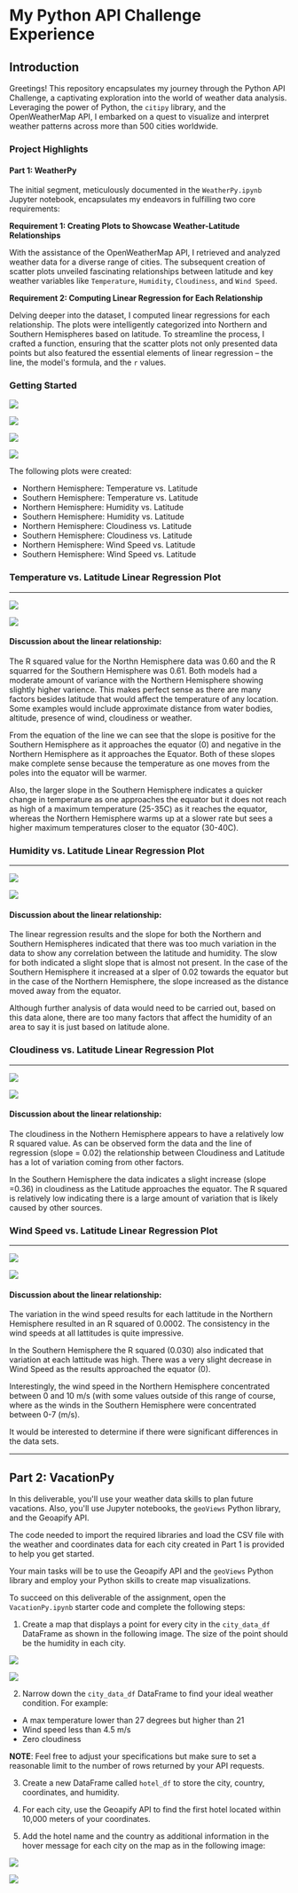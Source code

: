 # My Python API Challenge Experience

## Introduction

Greetings! This repository encapsulates my journey through the Python API Challenge, a captivating exploration into the world of weather data analysis. Leveraging the power of Python, the `citipy` library, and the OpenWeatherMap API, I embarked on a quest to visualize and interpret weather patterns across more than 500 cities worldwide.

### Project Highlights

#### Part 1: WeatherPy

The initial segment, meticulously documented in the `WeatherPy.ipynb` Jupyter notebook, encapsulates my endeavors in fulfilling two core requirements:

**Requirement 1: Creating Plots to Showcase Weather-Latitude Relationships**

With the assistance of the OpenWeatherMap API, I retrieved and analyzed weather data for a diverse range of cities. The subsequent creation of scatter plots unveiled fascinating relationships between latitude and key weather variables like `Temperature`, `Humidity`, `Cloudiness`, and `Wind Speed`.

**Requirement 2: Computing Linear Regression for Each Relationship**

Delving deeper into the dataset, I computed linear regressions for each relationship. The plots were intelligently categorized into Northern and Southern Hemispheres based on latitude. To streamline the process, I crafted a function, ensuring that the scatter plots not only presented data points but also featured the essential elements of linear regression – the line, the model's formula, and the `r` values.

### Getting Started


![](https://github.com/TraceyGeneau/python-api-challenge/blob/main/output_data/MaxTemp(Fig1).png)

![](https://github.com/TraceyGeneau/python-api-challenge/blob/main/output_data/(Humidity)Fig2.png)

![](https://github.com/TraceyGeneau/python-api-challenge/blob/main/output_data/Cloudiness(Fig3).png)

![](https://github.com/TraceyGeneau/python-api-challenge/blob/main/output_data/WindSpeed(Fig4).png)


The following plots were created:

- Northern Hemisphere: Temperature vs. Latitude
- Southern Hemisphere: Temperature vs. Latitude
- Northern Hemisphere: Humidity vs. Latitude
- Southern Hemisphere: Humidity vs. Latitude
- Northern Hemisphere: Cloudiness vs. Latitude
- Southern Hemisphere: Cloudiness vs. Latitude
- Northern Hemisphere: Wind Speed vs. Latitude
- Southern Hemisphere: Wind Speed vs. Latitude

### Temperature vs. Latitude Linear Regression Plot
***

![](https://github.com/TraceyGeneau/python-api-challenge/blob/main/output_data/fig%205%20Northern%20Hemi.png)

![](https://github.com/TraceyGeneau/python-api-challenge/blob/main/output_data/Fig%206%20Southern%20Hemi.png)

#### Discussion about the linear relationship:

The R squared value for the Northn Hemisphere data was 0.60 and the R squarred for the Southern Hemisphere was 0.61. Both models had a moderate amount of variance with the Northern Hemisphere showing slightly higher varience. This makes perfect sense as there are many factors besides latitude that would affect the temperature of any location. Some examples would include approximate distance from water bodies, altitude, presence of wind, cloudiness or weather.

From the equation of the line we can see that the slope is positive for the Southern Hemisphere as it approaches the equator (0) and negative in the Northern Hemisphere as it approaches the Equator. Both of these slopes make complete sense because the temperature as one moves from the poles into the equator will be warmer.

Also, the larger slope in the Southern Hemisphere indicates a quicker change in temperature as one approaches the equator but it does not reach as high of a maximum temperature (25-35C) as it reaches the equator, whereas the Northern Hemisphere warms up at a slower rate but sees a higher maximum temperatures closer to the equator (30-40C).


### Humidity vs. Latitude Linear Regression Plot
***

![](https://github.com/TraceyGeneau/python-api-challenge/blob/main/output_data/fig%207%20northern.png)


![](https://github.com/TraceyGeneau/python-api-challenge/blob/main/output_data/fig%208%20Southern.png)

#### Discussion about the linear relationship:

The linear regression results and the slope for both the Northern and Southern Hemispheres indicated that there was too much variation in the data to show any correlation between the latitude and humidity. The slow for both indicated a slight slope that is almost not present. In the case of the Southern Hemisphere it increased at a slper of 0.02 towards the equator but in the case of the Northern Hemisphere, the slope increased as the distance moved away from the equator.

Although further analysis of data would need to be carried out, based on this data alone, there are too many factors that affect the humidity of an area to say it is just based on latitude alone.

### Cloudiness vs. Latitude Linear Regression Plot
***

![](https://github.com/TraceyGeneau/python-api-challenge/blob/main/output_data/fig%209%20northern.png)

![](https://github.com/TraceyGeneau/python-api-challenge/blob/main/output_data/fig%2010%20Southern.png)

#### Discussion about the linear relationship:

The cloudiness in the Nothern Hemisphere appears to have a relatively low R squared value. As can be observed form the data and the line of regression (slope = 0.02) the relationship between Cloudiness and Latitude has a lot of variation coming from other factors.

In the Southern Hemisphere the data indicates a slight increase (slope =0.36) in cloudiness as the Latitude approaches the equator. The R squared is relatively low indicating there is a large amount of variation that is likely caused by other sources.

### Wind Speed vs. Latitude Linear Regression Plot
***
![](https://github.com/TraceyGeneau/python-api-challenge/blob/main/output_data/fig%2011%20Northern.png)

![](https://github.com/TraceyGeneau/python-api-challenge/blob/main/output_data/fig%2012%20southern.png)

#### Discussion about the linear relationship:

The variation in the wind speed results for each lattitude in the Northern Hemisphere resulted in an R squared of 0.0002. The consistency in the wind speeds at all lattitudes is quite impressive.

In the Southern Hemisphere the R squared (0.030) also indicated that variation at each lattitude was high. There was a very slight decrease in Wind Speed as the results approached the equator (0).

Interestingly, the wind speed in the Northern Hemisphere concentrated between 0 and 10 m/s (with some values outside of this range of course, where as the winds in the Southern Hemisphere were concentrated between 0-7 (m/s).

It would be interested to determine if there were significant differences in the data sets.

***
## Part 2: VacationPy

In this deliverable, you'll use your weather data skills to plan future vacations. Also, you'll use Jupyter notebooks, the `geoViews` Python library, and the Geoapify API.

The code needed to import the required libraries and load the CSV file with the weather and coordinates data for each city created in Part 1 is provided to help you get started.

Your main tasks will be to use the Geoapify API and the `geoViews` Python library and employ your Python skills to create map visualizations.

To succeed on this deliverable of the assignment, open the `VacationPy.ipynb` starter code and complete the following steps:

1. Create a map that displays a point for every city in the `city_data_df` DataFrame as shown in the following image. The size of the point should be the humidity in each city.


![](https://github.com/TraceyGeneau/python-api-challenge/blob/main/output_data/step%201%20map.png)

![](https://github.com/TraceyGeneau/python-api-challenge/blob/main/output_data/Step%201%20Map%20Hover.png)

2. Narrow down the `city_data_df` DataFrame to find your ideal weather condition. For example:

- A max temperature lower than 27 degrees but higher than 21
- Wind speed less than 4.5 m/s
- Zero cloudiness

**NOTE**: Feel free to adjust your specifications but make sure to set a reasonable limit to the number of rows returned by your API requests.

3. Create a new DataFrame called `hotel_df` to store the city, country, coordinates, and humidity.

4. For each city, use the Geoapify API to find the first hotel located within 10,000 meters of your coordinates.

5. Add the hotel name and the country as additional information in the hover message for each city on the map as in the following image:

![](https://github.com/TraceyGeneau/python-api-challenge/blob/main/output_data/Step%205%20map.png)

![](https://github.com/TraceyGeneau/python-api-challenge/blob/main/output_data/Step%205%20Map%20Hover.png)



 

 
